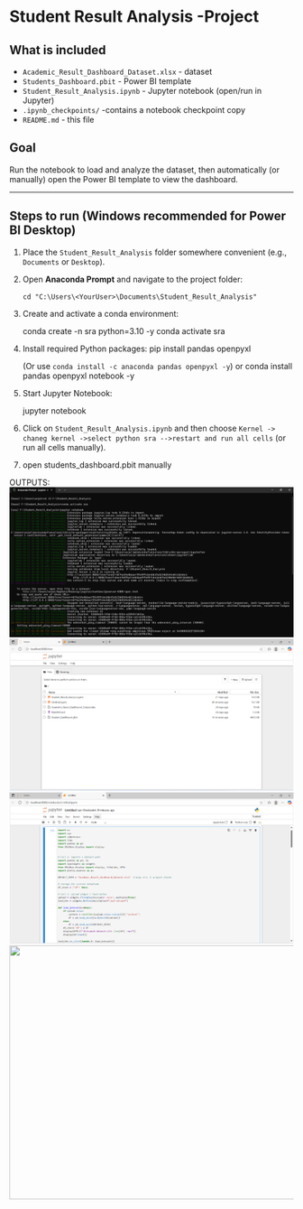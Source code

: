 # Student Result Analysis -Project

## What is included
- `Academic_Result_Dashboard_Dataset.xlsx` - dataset
- `Students_Dashboard.pbit` - Power BI template
- `Student_Result_Analysis.ipynb` - Jupyter notebook (open/run in Jupyter)
- `.ipynb_checkpoints/` -contains a notebook checkpoint copy
- `README.md` - this file

## Goal
Run the notebook to load and analyze the dataset, then automatically (or manually) open the Power BI template to view the dashboard.

---

## Steps to run (Windows recommended for Power BI Desktop)

1. Place the `Student_Result_Analysis` folder somewhere convenient (e.g., `Documents` or `Desktop`).

2. Open **Anaconda Prompt** and navigate to the project folder:
   ```
   cd "C:\Users\<YourUser>\Documents\Student_Result_Analysis"
   ```

3. Create and activate a conda environment:

   conda create -n sra python=3.10 -y
   conda activate sra 


4. Install required Python packages:
   pip install pandas openpyxl

   (Or use `conda install -c anaconda pandas openpyxl -y`)
   or
   conda install pandas openpyxl notebook -y

5. Start Jupyter Notebook:

   jupyter notebook

6. Click on `Student_Result_Analysis.ipynb` and then choose `Kernel -> chaneg kernel ->select python sra -->restart and run all cells` (or run all cells manually).

7. open students_dashboard.pbit manually

OUTPUTS:
![image alt](https://github.com/Svartak16/Student-Result-Analysis-Power-BI/blob/2a2e47013a81579fce1c692bae524963f6e40dbc/activate%20conda.png)
![image alt](https://github.com/Svartak16/Student-Result-Analysis-Power-BI/blob/c1835d5b64f530cb9de994be7a318485fbe4d6e2/home%20page%20of%20jupyter%20notebook.png)
![image alt](https://github.com/Svartak16/Student-Result-Analysis-Power-BI/blob/450487a163ed60b2ed35af890d2716d66074f337/run%20jupyter%20source%20file.png)
<img src="https://github.com/user-attachments/assets/170e4045-8c00-4559-8167-d92dfa2ff14a" width="800" height="450" />

